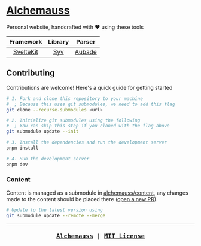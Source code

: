 # [Alchemauss](https://mauss.dev)

Personal website, handcrafted with ❤️ using these tools

|              Framework              |                 Library                  |               Parser               |
| :---------------------------------: | :--------------------------------------: | :--------------------------------: |
| [SvelteKit](https://kit.svelte.dev) | [Syv](https://github.com/ignatiusmb/syv) | [Aubade](https://aubade.mauss.dev) |

## Contributing

Contributions are welcome! Here's a quick guide for getting started

```bash
# 1. Fork and clone this repository to your machine
#  ; Because this uses git submodules, we need to add this flag
git clone --recurse-submodules <url>

# 2. Initialize git submodules using the following
#  ; You can skip this step if you cloned with the flag above
git submodule update --init

# 3. Install the dependencies and run the development server
pnpm install

# 4. Run the development server
pnpm dev
```

### Content

Content is managed as a submodule in [alchemauss/content](https://github.com/alchemauss/content), any changes made to the content should be placed there ([open a new PR](https://github.com/alchemauss/content/compare)).

```bash
# Update to the latest version using
git submodule update --remote --merge
```

---

<h3 align="center"><pre><a href="https://mauss.dev">Alchemauss</a> | <a href="LICENSE">MIT License</a></pre></h3>
